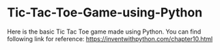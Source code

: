 # Tic-Tac-Toe-Game-using-Python
Here is the basic Tic Tac Toe game made using Python. 
You can find following link for reference: https://inventwithpython.com/chapter10.html
